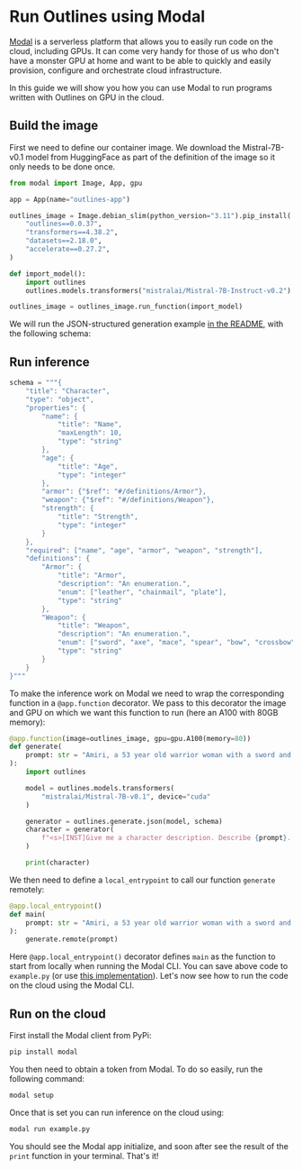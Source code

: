 # Run Outlines using Modal

[Modal](https://modal.com/) is a serverless platform that allows you to easily run code on the cloud, including GPUs. It can come very handy for those of us who don't have a monster GPU at home and want to be able to quickly and easily provision, configure and orchestrate cloud infrastructure.

In this guide we will show you how you can use Modal to run programs written with Outlines on GPU in the cloud.

## Build the image

First we need to define our container image. We download the Mistral-7B-v0.1 model from HuggingFace as part of the definition of the image so it only needs to be done once.

```python
from modal import Image, App, gpu

app = App(name="outlines-app")

outlines_image = Image.debian_slim(python_version="3.11").pip_install(
    "outlines==0.0.37",
    "transformers==4.38.2",
    "datasets==2.18.0",
    "accelerate==0.27.2",
)

def import_model():
    import outlines
    outlines.models.transformers("mistralai/Mistral-7B-Instruct-v0.2")

outlines_image = outlines_image.run_function(import_model)
```

We will run the JSON-structured generation example [in the README](https://github.com/outlines-dev/outlines?tab=readme-ov-file#efficient-json-generation-following-a-json-schema), with the following schema:

## Run inference

```python
schema = """{
    "title": "Character",
    "type": "object",
    "properties": {
        "name": {
            "title": "Name",
            "maxLength": 10,
            "type": "string"
        },
        "age": {
            "title": "Age",
            "type": "integer"
        },
        "armor": {"$ref": "#/definitions/Armor"},
        "weapon": {"$ref": "#/definitions/Weapon"},
        "strength": {
            "title": "Strength",
            "type": "integer"
        }
    },
    "required": ["name", "age", "armor", "weapon", "strength"],
    "definitions": {
        "Armor": {
            "title": "Armor",
            "description": "An enumeration.",
            "enum": ["leather", "chainmail", "plate"],
            "type": "string"
        },
        "Weapon": {
            "title": "Weapon",
            "description": "An enumeration.",
            "enum": ["sword", "axe", "mace", "spear", "bow", "crossbow"],
            "type": "string"
        }
    }
}"""
```

To make the inference work on Modal we need to wrap the corresponding function in a `@app.function` decorator. We pass to this decorator the image and GPU on which we want this function to run (here an A100 with 80GB memory):

```python
@app.function(image=outlines_image, gpu=gpu.A100(memory=80))
def generate(
    prompt: str = "Amiri, a 53 year old warrior woman with a sword and leather armor.",
):
    import outlines

    model = outlines.models.transformers(
        "mistralai/Mistral-7B-v0.1", device="cuda"
    )

    generator = outlines.generate.json(model, schema)
    character = generator(
        f"<s>[INST]Give me a character description. Describe {prompt}.[/INST]"
    )

    print(character)
```

We then need to define a `local_entrypoint` to call our function `generate` remotely:

```python
@app.local_entrypoint()
def main(
    prompt: str = "Amiri, a 53 year old warrior woman with a sword and leather armor.",
):
    generate.remote(prompt)
```

Here `@app.local_entrypoint()` decorator defines `main` as the function to start from locally when running the Modal CLI. You can save above code to `example.py` (or use [this implementation](https://github.com/outlines-dev/outlines/blob/main/examples/modal_example.py)). Let's now see how to run the code on the cloud using the Modal CLI.

## Run on the cloud

First install the Modal client from PyPi:

```bash
pip install modal
```

You then need to obtain a token from Modal. To do so easily, run the following command:

```bash
modal setup
```

Once that is set you can run inference on the cloud using:

```bash
modal run example.py
```

You should see the Modal app initialize, and soon after see the result of the `print` function in your terminal. That's it!

